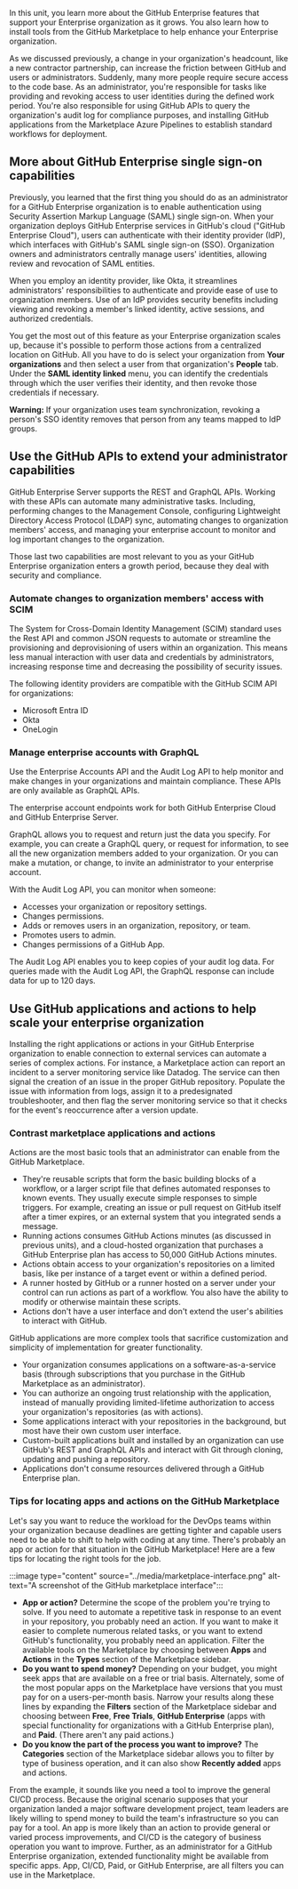 In this unit, you learn more about the GitHub Enterprise features that support your Enterprise organization as it grows. You also learn how to install tools from the GitHub Marketplace to help enhance your Enterprise organization.

As we discussed previously, a change in your organization's headcount, like a new contractor partnership, can increase the friction between GitHub and users or administrators. Suddenly, many more people require secure access to the code base. As an administrator, you're responsible for tasks like providing and revoking access to user identities during the defined work period. You're also responsible for using GitHub APIs to query the organization's audit log for compliance purposes, and installing GitHub applications from the Marketplace Azure Pipelines to establish standard workflows for deployment.

## More about GitHub Enterprise single sign-on capabilities

Previously, you learned that the first thing you should do as an administrator for a GitHub Enterprise organization is to enable authentication using Security Assertion Markup Language (SAML) single sign-on. When your organization deploys GitHub Enterprise services in GitHub's cloud ("GitHub Enterprise Cloud"), users can authenticate with their identity provider (IdP), which interfaces with GitHub's SAML single sign-on (SSO). Organization owners and administrators centrally manage users' identities, allowing review and revocation of SAML entities.

When you employ an identity provider, like Okta, it streamlines administrators' responsibilities to authenticate and provide ease of use to organization members. Use of an IdP provides security benefits including viewing and revoking a member's linked identity, active sessions, and authorized credentials.

You get the most out of this feature as your Enterprise organization scales up, because it's possible to perform those actions from a centralized location on GitHub. All you have to do is select your organization from **Your organizations** and then select a user from that organization's **People** tab. Under the **SAML identity linked** menu, you can identify the credentials through which the user verifies their identity, and then revoke those credentials if necessary.

**Warning:** If your organization uses team synchronization, revoking a person's SSO identity removes that person from any teams mapped to IdP groups.

## Use the GitHub APIs to extend your administrator capabilities

GitHub Enterprise Server supports the REST and GraphQL APIs. Working with these APIs can automate many administrative tasks. Including, performing changes to the Management Console, configuring Lightweight Directory Access Protocol (LDAP) sync, automating changes to organization members' access, and managing your enterprise account to monitor and log important changes to the organization.

Those last two capabilities are most relevant to you as your GitHub Enterprise organization enters a growth period, because they deal with security and compliance.

### Automate changes to organization members' access with SCIM

The System for Cross-Domain Identity Management (SCIM) standard uses the Rest API and common JSON requests to automate or streamline the provisioning and deprovisioning of users within an organization. This means less manual interaction with user data and credentials by administrators, increasing response time and decreasing the possibility of security issues. 

The following identity providers are compatible with the GitHub SCIM API for organizations:

- Microsoft Entra ID
- Okta
- OneLogin

### Manage enterprise accounts with GraphQL

Use the Enterprise Accounts API and the Audit Log API to help monitor and make changes in your organizations and maintain compliance. These APIs are only available as GraphQL APIs.

The enterprise account endpoints work for both GitHub Enterprise Cloud and GitHub Enterprise Server.

GraphQL allows you to request and return just the data you specify. For example, you can create a GraphQL query, or request for information, to see all the new organization members added to your organization. Or you can make a mutation, or change, to invite an administrator to your enterprise account.

With the Audit Log API, you can monitor when someone:

- Accesses your organization or repository settings.
- Changes permissions.
- Adds or removes users in an organization, repository, or team.
- Promotes users to admin.
- Changes permissions of a GitHub App.

The Audit Log API enables you to keep copies of your audit log data. For queries made with the Audit Log API, the GraphQL response can include data for up to 120 days.

## Use GitHub applications and actions to help scale your enterprise organization

Installing the right applications or actions in your GitHub Enterprise organization to enable connection to external services can automate a series of complex actions. For instance, a Marketplace action can report an incident to a server monitoring service like Datadog. The service can then signal the creation of an issue in the proper GitHub repository. Populate the issue with information from logs, assign it to a predesignated troubleshooter, and then flag the server monitoring service so that it checks for the event's reoccurrence after a version update.

### Contrast marketplace applications and actions

Actions are the most basic tools that an administrator can enable from the GitHub Marketplace.

- They're reusable scripts that form the basic building blocks of a workflow, or a larger script file that defines automated responses to known events. They usually execute simple responses to simple triggers. For example, creating an issue or pull request on GitHub itself after a timer expires, or an external system that you integrated sends a message.
- Running actions consumes GitHub Actions minutes (as discussed in previous units), and a cloud-hosted organization that purchases a GitHub Enterprise plan has access to 50,000 GitHub Actions minutes.
- Actions obtain access to your organization's repositories on a limited basis, like per instance of a target event or within a defined period.
- A runner hosted by GitHub or a runner hosted on a server under your control can run actions as part of a workflow. You also have the ability to modify or otherwise maintain these scripts.
- Actions don't have a user interface and don't extend the user's abilities to interact with GitHub.

GitHub applications are more complex tools that sacrifice customization and simplicity of implementation for greater functionality.

- Your organization consumes applications on a software-as-a-service basis (through subscriptions that you purchase in the GitHub Marketplace as an administrator).
- You can authorize an ongoing trust relationship with the application, instead of manually providing limited-lifetime authorization to access your organization's repositories (as with actions).
- Some applications interact with your repositories in the background, but most have their own custom user interface.
- Custom-built applications built and installed by an organization can use GitHub's REST and GraphQL APIs and interact with Git through cloning, updating and pushing a repository.
- Applications don't consume resources delivered through a GitHub Enterprise plan.

### Tips for locating apps and actions on the GitHub Marketplace

Let's say you want to reduce the workload for the DevOps teams within your organization because deadlines are getting tighter and capable users need to be able to shift to help with coding at any time. There's probably an app or action for that situation in the GitHub Marketplace! Here are a few tips for locating the right tools for the job.

:::image type="content" source="../media/marketplace-interface.png" alt-text="A screenshot of the GitHub marketplace interface":::

- **App or action?** Determine the scope of the problem you're trying to solve. If you need to automate a repetitive task in response to an event in your repository, you probably need an action. If you want to make it easier to complete numerous related tasks, or you want to extend GitHub's functionality, you probably need an application. Filter the available tools on the Marketplace by choosing between **Apps** and **Actions** in the **Types** section of the Marketplace sidebar.
- **Do you want to spend money?** Depending on your budget, you might seek apps that are available on a free or trial basis. Alternately, some of the most popular apps on the Marketplace have versions that you must pay for on a users-per-month basis. Narrow your results along these lines by expanding the **Filters** section of the Marketplace sidebar and choosing between **Free**, **Free Trials**, **GitHub Enterprise** (apps with special functionality for organizations with a GitHub Enterprise plan), and **Paid**. (There aren't any paid actions.)
- **Do you know the part of the process you want to improve?** The **Categories** section of the Marketplace sidebar allows you to filter by type of business operation, and it can also show **Recently added** apps and actions.

From the example, it sounds like you need a tool to improve the general CI/CD process. Because the original scenario supposes that your organization landed a major software development project, team leaders are likely willing to spend money to build the team's infrastructure so you can pay for a tool. An app is more likely than an action to provide general or varied process improvements, and CI/CD is the category of business operation you want to improve. Further, as an administrator for a GitHub Enterprise organization, extended functionality might be available from specific apps. App, CI/CD, Paid, or GitHub Enterprise, are all filters you can use in the Marketplace.
